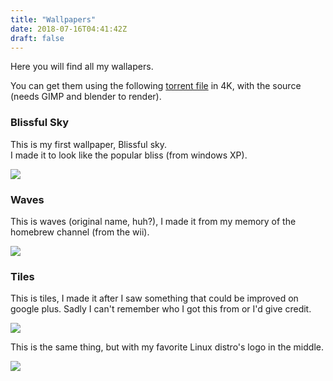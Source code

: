 ```yaml
---
title: "Wallpapers"
date: 2018-07-16T04:41:42Z
draft: false
---
```

Here you will find all my wallapers.

You can get them using the following [torrent file](/Wallpapers_07-15-2018.torrent) in 4K, with the source (needs GIMP and blender to render).

### Blissful Sky
This is my first wallpaper, Blissful sky.    
I made it to look like the popular bliss (from windows XP).

<img src="/thumbnails/Blissful Sky.jpg"></img>

### Waves
This is waves (original name, huh?), I made it from my memory of the homebrew channel (from the wii).

<img src="/thumbnails/Waves Wallpaper.png"></img>

### Tiles
This is tiles, I made it after I saw something that could be improved on google plus.
Sadly I can't remember who I got this from or I'd give credit.

<img src="/thumbnails/Tiles (Black).jpg"></img>

This is the same thing, but with my favorite Linux distro's logo in the middle.

<img src="/thumbnails/Tiles (Black) - Void.png"></img>
